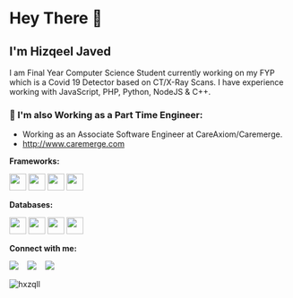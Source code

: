 # Hey There 👋  

## I'm Hizqeel Javed

I am Final Year Computer Science Student currently working on my FYP which is a Covid 19 Detector based on CT/X-Ray Scans. I have experience working with JavaScript, PHP, Python, NodeJS & C++.

### 💼  I'm also Working as a Part Time Engineer: 
* Working as an Associate Software Engineer at CareAxiom/Caremerge.
* http://www.caremerge.com

 **Frameworks:**
<p align="left">
  <img src="https://img.icons8.com/color/240/000000/nodejs.png" width="30"/>
  <img src="https://img.icons8.com/fluency/344/laravel.png" width="30"/>
  <img src="https://img.icons8.com/plasticine/100/000000/react.png" width="30"/>
  <img src="https://img.icons8.com/color/344/flutter.png" width="30"/>
</p>

**Databases:**
<p align="left">
 <img src="https://img.icons8.com/color/344/mysql-logo.png" width="30"/>
 <img src="https://img.icons8.com/color/344/postgreesql.png" width="30"/>
 <img src="https://img.icons8.com/color/344/mongodb.png" width="30"/>
 <img src="https://img.icons8.com/color/344/firebase.png" width="30"/>
</p>


**Connect with me:**
<p align="left">
  <a href="https://www.linkedin.com/in/hizqeel-javed-420544149/"><img src="https://img.shields.io/badge/linkedin-%230077B5.svg?&style=for-the-badge&logo=linkedin&logoColor=white" /></a>
  &nbsp;&nbsp;
  <a href="https://web.facebook.com/hizqeeel"><img src="https://img.shields.io/badge/facebook-4267B2.svg?style=for-the-badge&logo=facebook&logoColor=white" /></a>
  &nbsp;&nbsp;
  <a href="https://www.instagram.com/h1zqeel"><img src="https://img.shields.io/badge/Instagram-E4405F?style=for-the-badge&logo=instagram&logoColor=white" /></a>
  &nbsp;&nbsp;
</p>

<img src="https://komarev.com/ghpvc/?username=hxzqll" alt="hxzqll" />
